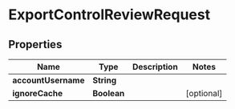 

# ExportControlReviewRequest


## Properties

Name | Type | Description | Notes
------------ | ------------- | ------------- | -------------
**accountUsername** | **String** |  | 
**ignoreCache** | **Boolean** |  |  [optional]




